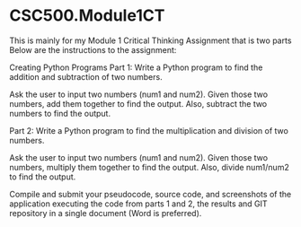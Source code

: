 # CSC500.Module1CT
This is mainly for my Module 1 Critical Thinking Assignment that is two parts
Below are the instructions to the assignment:

Creating Python Programs
  Part 1:
  Write a Python program to find the addition and subtraction of two numbers.
  
  Ask the user to input two numbers (num1 and num2). Given those two numbers, add them together to find the output. Also, subtract the two numbers to find the output.

  Part 2:
  Write a Python program to find the multiplication and division of two numbers.
  
  Ask the user to input two numbers (num1 and num2). Given those two numbers, multiply them together to find the output. Also, divide num1/num2 to find the output.
  
  Compile and submit your pseudocode, source code, and screenshots of the application executing the code from parts 1 and 2, the results and GIT repository in a single document (Word is     preferred).
